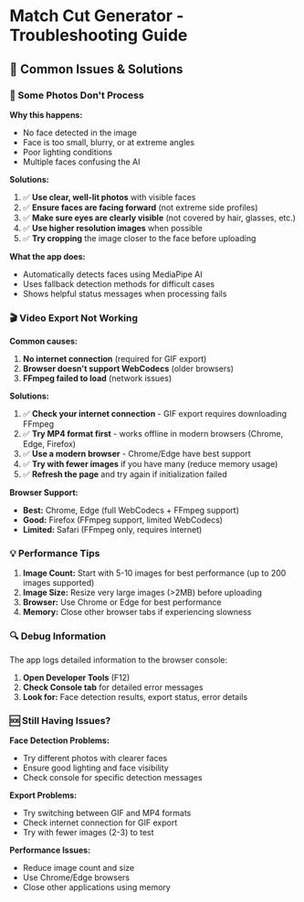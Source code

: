 # Match Cut Generator - Troubleshooting Guide

## 🔧 Common Issues & Solutions

### 📸 Some Photos Don't Process

**Why this happens:**
- No face detected in the image
- Face is too small, blurry, or at extreme angles
- Poor lighting conditions
- Multiple faces confusing the AI

**Solutions:**
1. ✅ **Use clear, well-lit photos** with visible faces
2. ✅ **Ensure faces are facing forward** (not extreme side profiles)  
3. ✅ **Make sure eyes are clearly visible** (not covered by hair, glasses, etc.)
4. ✅ **Use higher resolution images** when possible
5. ✅ **Try cropping** the image closer to the face before uploading

**What the app does:**
- Automatically detects faces using MediaPipe AI
- Uses fallback detection methods for difficult cases
- Shows helpful status messages when processing fails

### 🎬 Video Export Not Working

**Common causes:**
1. **No internet connection** (required for GIF export)
2. **Browser doesn't support WebCodecs** (older browsers)
3. **FFmpeg failed to load** (network issues)

**Solutions:**
1. ✅ **Check your internet connection** - GIF export requires downloading FFmpeg
2. ✅ **Try MP4 format first** - works offline in modern browsers (Chrome, Edge, Firefox)
3. ✅ **Use a modern browser** - Chrome/Edge have best support
4. ✅ **Try with fewer images** if you have many (reduce memory usage)
5. ✅ **Refresh the page** and try again if initialization failed

**Browser Support:**
- **Best:** Chrome, Edge (full WebCodecs + FFmpeg support)
- **Good:** Firefox (FFmpeg support, limited WebCodecs)
- **Limited:** Safari (FFmpeg only, requires internet)

### 💡 Performance Tips

1. **Image Count:** Start with 5-10 images for best performance (up to 200 images supported)
2. **Image Size:** Resize very large images (>2MB) before uploading  
3. **Browser:** Use Chrome or Edge for best performance
4. **Memory:** Close other browser tabs if experiencing slowness

### 🔍 Debug Information

The app logs detailed information to the browser console:
1. **Open Developer Tools** (F12)
2. **Check Console tab** for detailed error messages
3. **Look for:** Face detection results, export status, error details

### 🆘 Still Having Issues?

**Face Detection Problems:**
- Try different photos with clearer faces
- Ensure good lighting and face visibility
- Check console for specific detection messages

**Export Problems:**  
- Try switching between GIF and MP4 formats
- Check internet connection for GIF export
- Try with fewer images (2-3) to test

**Performance Issues:**
- Reduce image count and size
- Use Chrome/Edge browsers
- Close other applications using memory